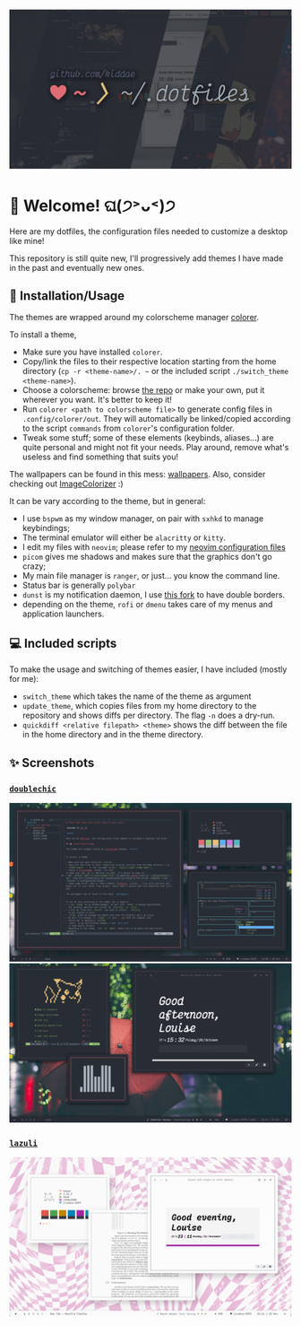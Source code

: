 # ![banner](banner.png)

# 🌟 Welcome! ଘ(੭˃ᴗ˂)੭

Here are my dotfiles, the configuration files needed to customize a desktop like mine!

This repository is still quite new, I'll progressively add themes I have made in the past and eventually new ones.

## 📓 Installation/Usage

The themes are wrapped around my colorscheme manager [colorer](https://github.com/kiddae/colorer).

To install a theme,

+ Make sure you have installed `colorer`.
+ Copy/link the files to their respective location starting from the home directory (`cp -r <theme-name>/. ~` or the included script `./switch_theme <theme-name>`).
+ Choose a colorscheme: browse [the repo](https://github.com/kiddae/colorer-colorschemes) or make your own, put it wherever you want. It's better to keep it!
+ Run `colorer <path to colorscheme file>` to generate config files in `.config/colorer/out`. They will automatically be linked/copied according to the script `commands` from `colorer`'s configuration folder.
+ Tweak some stuff; some of these elements (keybinds, aliases...) are quite personal and might not fit your needs. Play around, remove what's useless and find something that suits you!

The wallpapers can be found in this mess: [wallpapers](https://github.com/kiddae/wallpapers). Also, consider checking out [ImageColorizer](https://github.com/kiddae/ImageColorizer) :)

It can be vary according to the theme, but in general:

+ I use `bspwm` as my window manager, on pair with `sxhkd` to manage keybindings;
+ The terminal emulator will either be `alacritty` or `kitty`.
+ I edit my files with `neovim`; please refer to my [neovim configuration files](https://github.com/kiddae/neovim-dots)
+ `picom` gives me shadows and makes sure that the graphics don't go crazy;
+ My main file manager is `ranger`, or just... you know the command line.
+ Status bar is generally `polybar`
+ `dunst` is my notification daemon, I use [this fork](https://github.com/Barbarossa93/dunst) to have double borders.
+ depending on the theme, `rofi` or `dmenu` takes care of my menus and application launchers.

## 💻 Included scripts

To make the usage and switching of themes easier, I have included (mostly for me):

+ `switch_theme` which takes the name of the theme as argument
+ `update_theme`, which copies files from my home directory to the repository and shows diffs per directory. The flag `-n` does a dry-run.
+ `quickdiff <relative filepath> <theme>` shows the diff between the file in the home directory and in the theme directory.

## ✨ Screenshots

### [`doublechic`](doublechic/)

![screenshot1](doublechic/screenshot1.png)
![screenshot2](doublechic/screenshot2.png)

### [`lazuli`](lazuli/)

![screenshot](lazuli/screenshot.png)
